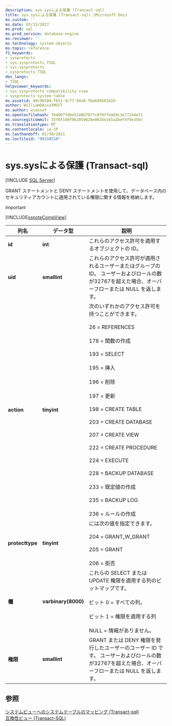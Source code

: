 ```yaml
---
description: sys.sysによる保護 (Transact-sql)
title: sys.sysによる保護 (Transact-sql) |Microsoft Docs
ms.custom: ''
ms.date: 03/15/2017
ms.prod: sql
ms.prod_service: database-engine
ms.reviewer: ''
ms.technology: system-objects
ms.topic: reference
f1_keywords:
- sysprotects
- sys.sysprotects_TSQL
- sys.sysprotects
- sysprotects_TSQL
dev_langs:
- TSQL
helpviewer_keywords:
- sys.sysprotects compatibility view
- sysprotects system table
ms.assetid: 49c9658d-fb51-4c77-94a0-fba699b0102d
author: WilliamDAssafMSFT
ms.author: wiassaf
ms.openlocfilehash: 764007fdbe5148b7077c8f9ffdab9c3e77244ef1
ms.sourcegitcommit: 33f0f190f962059826e002be165a2bef4f9e350c
ms.translationtype: MT
ms.contentlocale: ja-JP
ms.lasthandoff: 01/30/2021
ms.locfileid: "99158510"
---
```

# <a name="syssysprotects-transact-sql"></a>sys.sysによる保護 (Transact-sql)
[!INCLUDE [SQL Server](../../includes/applies-to-version/sqlserver.md)]

  GRANT ステートメントと DENY ステートメントを使用して、データベース内のセキュリティアカウントに適用されている権限に関する情報を格納します。  
  
> [!IMPORTANT]  
>  [!INCLUDE[ssnoteCompView](../../includes/ssnotecompview-md.md)]  
  
|列名|データ型|説明|  
|-----------------|---------------|-----------------|  
|**id**|**int**|これらのアクセス許可を適用するオブジェクトの ID。|  
|**uid**|**smallint**|これらのアクセス許可が適用されるユーザーまたはグループの ID。 ユーザーおよびロールの数が32767を超えた場合、オーバーフローまたは NULL を返します。|  
|**action**|**tinyint**|次のいずれかのアクセス許可を持つことができます。<br /><br /> 26 = REFERENCES<br /><br /> 178 = 関数の作成<br /><br /> 193 = SELECT<br /><br /> 195 = 挿入<br /><br /> 196 = 削除<br /><br /> 197 = 更新<br /><br /> 198 = CREATE TABLE<br /><br /> 203 = CREATE DATABASE<br /><br /> 207 = CREATE VIEW<br /><br /> 222 = CREATE PROCEDURE<br /><br /> 224 = EXECUTE<br /><br /> 228 = BACKUP DATABASE<br /><br /> 233 = 既定値の作成<br /><br /> 235 = BACKUP LOG<br /><br /> 236 = ルールの作成|  
|**protecttype**|**tinyint**|には次の値を指定できます。<br /><br /> 204 = GRANT_W_GRANT<br /><br /> 205 = GRANT<br /><br /> 206 = 拒否|  
|**欄**|**varbinary(8000)**|これらの SELECT または UPDATE 権限を適用する列のビットマップです。<br /><br /> ビット 0 = すべての列。<br /><br /> ビット 1 = 権限を適用する列<br /><br /> NULL = 情報がありません。|  
|**権限**|**smallint**|GRANT または DENY 権限を発行したユーザーのユーザー ID です。 ユーザーおよびロールの数が32767を超えた場合、オーバーフローまたは NULL を返します。|  
  
## <a name="see-also"></a>参照  
 [システムビューへのシステムテーブルのマッピング &#40;Transact-sql&#41;](../../relational-databases/system-tables/mapping-system-tables-to-system-views-transact-sql.md)   
 [互換性ビュー &#40;Transact-SQL&#41;](~/relational-databases/system-compatibility-views/system-compatibility-views-transact-sql.md)  
  
  
